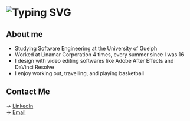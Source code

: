<h1 align="left">
  <img 
    src="https://readme-typing-svg.herokuapp.com?font=Inter&weight=600&size=32&pause=1002&color=FFFFFF&center=false&vCenter=true&width=435&lines=Hi,+I'm+Louis+Nguyen+%F0%9F%91%8B" 
    alt="Typing SVG"/>
</h1>

## About me
- Studying Software Engineering at the University of Guelph
- Worked at Linamar Corporation 4 times, every summer since I was 16
- I design with video editing softwares like Adobe After Effects and DaVinci Resolve
- I enjoy working out, travelling, and playing basketball

## Contact Me
→ [LinkedIn](https://www.linkedin.com/in/louisnguyenn/)   
→ [Email](mailto:lnguye25@uoguelph.ca)  
